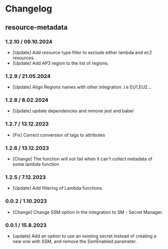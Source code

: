 # Changelog

## resource-metadata

### 1.2.10 / 09.10.2024
* [Update] Add resource type filter to exclude either lambda and ec2 resources.
* [Update] Add AP3 region to the list of regions.

### 1.2.9 / 21.05.2024
* [Update] Align Regions names with other integration .i.e EU1,EU2...

### 1.2.8 / 8.02.2024
* [Update] update dependencies and remove jest and babel

### 1.2.7 / 13.12.2023
* [Fix] Correct conversion of tags to attributes

### 1.2.6 / 13.12.2023
* [Change] The function will not fail when it can't collect metadata of some lambda function

### 1.2.5 / 7.12.2023
* [Update] Add filtering of Lambda functions.

### 0.0.2 / 1.10.2023
* [Change] Change SSM option in the integration to SM - Secret Manager.

### 0.0.1 / 15.8.2023
* [update] Add an option to use an existing secret instead of creating a new one with SSM, and remove the SsmEnabled parameter.
<!-- To add a new entry write: -->
<!-- ### version / full date -->
<!-- * [Update/Bug fix] message that describes the changes that you apply -->